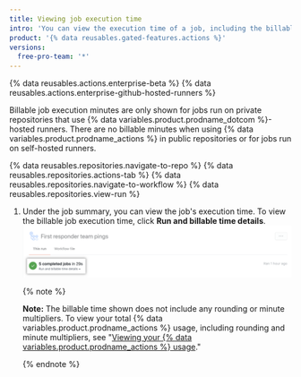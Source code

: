 ```yaml
---
title: Viewing job execution time
intro: 'You can view the execution time of a job, including the billable minutes that a job accrued.'
product: '{% data reusables.gated-features.actions %}'
versions:
  free-pro-team: '*'
---
```


{% data reusables.actions.enterprise-beta %}
{% data reusables.actions.enterprise-github-hosted-runners %}

Billable job execution minutes are only shown for jobs run on private repositories that use {% data variables.product.prodname_dotcom %}-hosted runners. There are no billable minutes when using {% data variables.product.prodname_actions %} in public repositories or for jobs run on self-hosted runners.

{% data reusables.repositories.navigate-to-repo %}
{% data reusables.repositories.actions-tab %}
{% data reusables.repositories.navigate-to-workflow %}
{% data reusables.repositories.view-run %}
1. Under the job summary, you can view the job's execution time. To view the billable job execution time, click **Run and billable time details**. ![Run and billable time details link](/assets/images/help/repository/view-run-billable-time.png)

   {% note %}

   **Note:** The billable time shown does not include any rounding or minute multipliers. To view your total {% data variables.product.prodname_actions %} usage, including rounding and minute multipliers, see "[Viewing your {% data variables.product.prodname_actions %} usage](/github/setting-up-and-managing-billing-and-payments-on-github/viewing-your-github-actions-usage)."

   {% endnote %}

